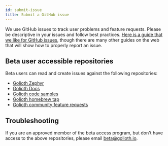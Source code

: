 ```yaml
---
id: submit-issue
title: Submit a GitHub issue
---
```


We use GitHub issues to track user problems and feature requests. Please be descriptive in your issues and follow best practices. [Here is a guide that we like for GitHub issues](https://blog.zenhub.com/best-practices-for-github-issues/), though there are many other guides on the web that will show how to properly report an issue.

## Beta user accessible repositories

Beta users can read and create issues against the following repositories:
- [Golioth Zephyr](https://github.com/golioth/zephyr)
- [Golioth Docs](https://github.com/golioth/docs)
- [Golioth code samples](https://github.com/golioth/samples)
- [Golioth homebrew tap](https://github.com/golioth/homebrew-tap)
- [Golioth community feature requests](https://github.com/golioth/community)

## Troubleshooting

If you are an approved member of the beta access program, but don't have access to the above repositories, please email beta@golioth.io. 